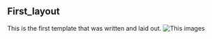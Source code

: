 ## First_layout
This is the first template that was written and laid out.
![This images](https://translate.google.com/intl/ru/about/)
